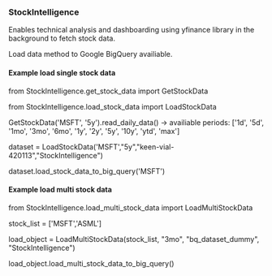 ### StockIntelligence

Enables technical analysis and dashboarding using yfinance library in the background to fetch stock data.

Load data method to Google BigQuery availiable.

#### Example load single stock data
from StockIntelligence.get_stock_data import GetStockData

 from StockIntelligence.load_stock_data import LoadStockData

GetStockData('MSFT', '5y').read_daily_data()  -> availiable periods: ['1d', '5d', '1mo', '3mo', '6mo', '1y', '2y', '5y', '10y', 'ytd', 'max']

dataset = LoadStockData('MSFT',"5y","keen-vial-420113","StockIntelligence")

dataset.load_stock_data_to_big_query('MSFT')

#### Example load multi stock data
from StockIntelligence.load_multi_stock_data import LoadMultiStockData

stock_list = ['MSFT','ASML']


load_object = LoadMultiStockData(stock_list,
                                 "3mo",
                                 "bq_dataset_dummy",
                                 "StockIntelligence")

                                 
load_object.load_multi_stock_data_to_big_query()
